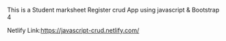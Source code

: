 
This is a  Student marksheet Register crud App using javascript & Bootstrap 4



Netlify Link:https://javascript-crud.netlify.com/
